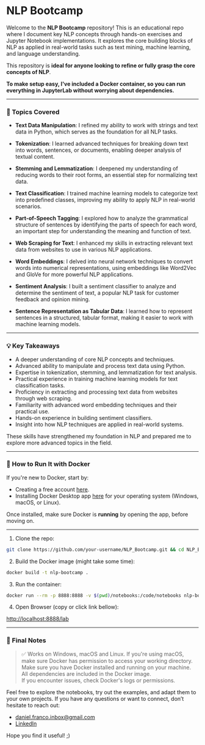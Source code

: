 # NLP Bootcamp

Welcome to the **NLP Bootcamp** repository! This is an educational repo where I document key NLP concepts through hands-on exercises and Jupyter Notebook implementations. It explores the core building blocks of NLP as applied in real-world tasks such as text mining, machine learning, and language understanding.

This repository is **ideal for anyone looking to refine or fully grasp the core concepts of NLP**.

**To make setup easy, I've included a Docker container, so you can run everything in JupyterLab without worrying about dependencies.**

---

### 📘 Topics Covered

- **Text Data Manipulation**: I refined my ability to work with strings and text data in Python, which serves as the foundation for all NLP tasks.
  
- **Tokenization**: I learned advanced techniques for breaking down text into words, sentences, or documents, enabling deeper analysis of textual content.

- **Stemming and Lemmatization**: I deepened my understanding of reducing words to their root forms, an essential step for normalizing text data.

- **Text Classification**: I trained machine learning models to categorize text into predefined classes, improving my ability to apply NLP in real-world scenarios.

- **Part-of-Speech Tagging**: I explored how to analyze the grammatical structure of sentences by identifying the parts of speech for each word, an important step for understanding the meaning and function of text.

- **Web Scraping for Text**: I enhanced my skills in extracting relevant text data from websites to use in various NLP applications.

- **Word Embeddings**: I delved into neural network techniques to convert words into numerical representations, using embeddings like Word2Vec and GloVe for more powerful NLP applications.

- **Sentiment Analysis**: I built a sentiment classifier to analyze and determine the sentiment of text, a popular NLP task for customer feedback and opinion mining.

- **Sentence Representation as Tabular Data**: I learned how to represent sentences in a structured, tabular format, making it easier to work with machine learning models.

---

### 💡 Key Takeaways

- A deeper understanding of core NLP concepts and techniques.
- Advanced ability to manipulate and process text data using Python.
- Expertise in tokenization, stemming, and lemmatization for text analysis.
- Practical experience in training machine learning models for text classification tasks.
- Proficiency in extracting and processing text data from websites through web scraping.
- Familiarity with advanced word embedding techniques and their practical use.
- Hands-on experience in building sentiment classifiers.
- Insight into how NLP techniques are applied in real-world systems.

These skills have strengthened my foundation in NLP and prepared me to explore more advanced topics in the field.

---

### 🐳 How to Run It with Docker

If you're new to Docker, start by:

- Creating a free account <a href="https://app.docker.com/signup" target="_blank">here</a>.
- Installing Docker Desktop app <a href="https://www.docker.com/get-started/" target="_blank"> here</a> for your operating system (Windows, macOS, or Linux).

Once installed, make sure Docker is **running** by opening the app, before moving on.

---

1. Clone the repo:

```bash
git clone https://github.com/your-username/NLP_Bootcamp.git && cd NLP_Bootcamp
```

2. Build the Docker image (might take some time):

```bash
docker build -t nlp-bootcamp .
```

3. Run the container:
```bash 
docker run --rm -p 8888:8888 -v $(pwd)/notebooks:/code/notebooks nlp-bootcamp
```

4. Open Browser (copy or click link bellow): 

<a href="http://localhost:8888/lab" target="_blank">http://localhost:8888/lab</a>

---

### 👋 Final Notes

> ✅ Works on Windows, macOS and Linux. If you're using macOS, make sure Docker has permission to access your working directory. <br>
> Make sure you have Docker installed and running on your machine. All dependencies are included in the Docker image. <br>
> If you encounter issues, check Docker's logs or permissions.

Feel free to explore the notebooks, try out the examples, and adapt them to your own projects. 
If you have any questions or want to connect, don’t hesitate to reach out:

-  [daniel.franco.inbox@gmail.com](mailto:daniel.franco.inbox@gmail.com)  
-  [LinkedIn](https://www.linkedin.com/in/daniel-abrantes-franco/)

Hope you find it useful! ;)